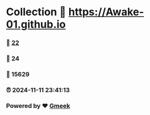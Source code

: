 # Collection :link: https://Awake-01.github.io 
### :page_facing_up: [22](https://Awake-01.github.io/tag.html) 
### :speech_balloon: 24 
### :hibiscus: 15629 
### :alarm_clock: 2024-11-11 23:41:13 
### Powered by :heart: [Gmeek](https://github.com/Meekdai/Gmeek)
